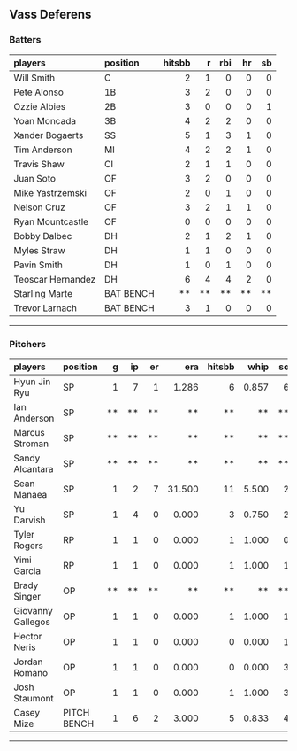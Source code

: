 ## Vass Deferens

### Batters

 
|players           |position  | hitsbb|  r| rbi| hr| sb| 
|:-----------------|:---------|------:|--:|---:|--:|--:| 
|Will Smith        |C         |      2|  1|   0|  0|  0| 
|Pete Alonso       |1B        |      3|  2|   0|  0|  0| 
|Ozzie Albies      |2B        |      3|  0|   0|  0|  1| 
|Yoan Moncada      |3B        |      4|  2|   2|  0|  0| 
|Xander Bogaerts   |SS        |      5|  1|   3|  1|  0| 
|Tim Anderson      |MI        |      4|  2|   2|  1|  0| 
|Travis Shaw       |CI        |      2|  1|   1|  0|  0| 
|Juan Soto         |OF        |      3|  2|   0|  0|  0| 
|Mike Yastrzemski  |OF        |      2|  0|   1|  0|  0| 
|Nelson Cruz       |OF        |      3|  2|   1|  1|  0| 
|Ryan Mountcastle  |OF        |      0|  0|   0|  0|  0| 
|Bobby Dalbec      |DH        |      2|  1|   2|  1|  0| 
|Myles Straw       |DH        |      1|  1|   0|  0|  0| 
|Pavin Smith       |DH        |      1|  0|   1|  0|  0| 
|Teoscar Hernandez |DH        |      6|  4|   4|  2|  0| 
|Starling Marte    |BAT BENCH |     **| **|  **| **| **| 
|Trevor Larnach    |BAT BENCH |      3|  1|   0|  0|  0| 


* * *

### Pitchers

 
|players           |position    |  g| ip| er|    era| hitsbb|  whip| so|  w| sv| 
|:-----------------|:-----------|--:|--:|--:|------:|------:|-----:|--:|--:|--:| 
|Hyun Jin Ryu      |SP          |  1|  7|  1|  1.286|      6| 0.857|  6|  1|  0| 
|Ian Anderson      |SP          | **| **| **|     **|     **|    **| **| **| **| 
|Marcus Stroman    |SP          | **| **| **|     **|     **|    **| **| **| **| 
|Sandy Alcantara   |SP          | **| **| **|     **|     **|    **| **| **| **| 
|Sean Manaea       |SP          |  1|  2|  7| 31.500|     11| 5.500|  2|  0|  0| 
|Yu Darvish        |SP          |  1|  4|  0|  0.000|      3| 0.750|  2|  0|  0| 
|Tyler Rogers      |RP          |  1|  1|  0|  0.000|      1| 1.000|  0|  0|  1| 
|Yimi Garcia       |RP          |  1|  1|  0|  0.000|      1| 1.000|  1|  0|  1| 
|Brady Singer      |OP          | **| **| **|     **|     **|    **| **| **| **| 
|Giovanny Gallegos |OP          |  1|  1|  0|  0.000|      1| 1.000|  1|  0|  0| 
|Hector Neris      |OP          |  1|  1|  0|  0.000|      0| 0.000|  1|  0|  1| 
|Jordan Romano     |OP          |  1|  1|  0|  0.000|      0| 0.000|  3|  0|  0| 
|Josh Staumont     |OP          |  1|  1|  0|  0.000|      1| 1.000|  3|  0|  0| 
|Casey Mize        |PITCH BENCH |  1|  6|  2|  3.000|      5| 0.833|  4|  1|  0| 


* * *


